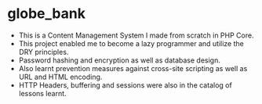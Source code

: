 # globe_bank
- This is a Content Management System I made from scratch in PHP Core.
- This project enabled me to become a lazy programmer and utilize the DRY principles.
- Password hashing and encryption as well as database design.
- Also learnt prevention measures against cross-site scripting as well as URL and HTML encoding.
- HTTP Headers, buffering and sessions were also in the catalog of lessons learnt.
